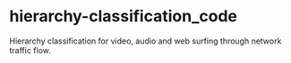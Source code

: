 # hierarchy-classification_code
Hierarchy classification for video, audio and web surfing through network traffic flow.
